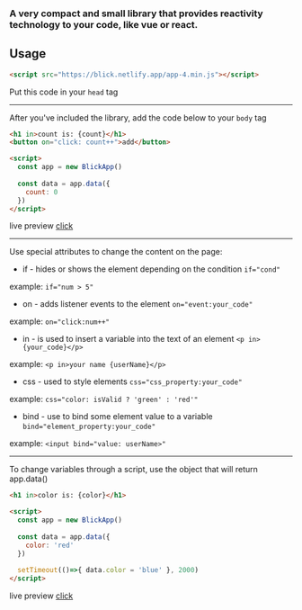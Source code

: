 ### **A very compact and small library that provides reactivity technology to your code, like vue or react.**
## Usage
```html
<script src="https://blick.netlify.app/app-4.min.js"></script>
```
Put this code in your `head` tag
***
After you've included the library, add the code below to your `body` tag
```html
<h1 in>count is: {count}</h1>
<button on="click: count++">add</button>

<script>
  const app = new BlickApp()
  
  const data = app.data({
    count: 0
  })
</script>
```
live preview [click](https://blick.netlify.app/tests/1)
***
Use special attributes to change the content on the page:
- if - hides or shows the element depending on the condition `if="cond"` 

example: `if="num > 5"`
- on - adds listener events to the element `on="event:your_code"`

example: `on="click:num++"`
- in - is used to insert a variable into the text of an element `<p in>{your_code}</p>`

example: `<p in>your name {userName}</p>`
- css - used to style elements `css="css_property:your_code"`

example: `css="color: isValid ? 'green' : 'red'"`
- bind - use to bind some element value to a variable `bind="element_property:your_code"`

example: `<input bind="value: userName>"`
****
To change variables through a script, use the object that will return app.data()
```html
<h1 in>color is: {color}</h1>

<script>
  const app = new BlickApp()
  
  const data = app.data({
    color: 'red'
  })
  
  setTimeout(()=>{ data.color = 'blue' }, 2000)
</script>
```
live preview [click](https://blick.netlify.app/tests/2)
